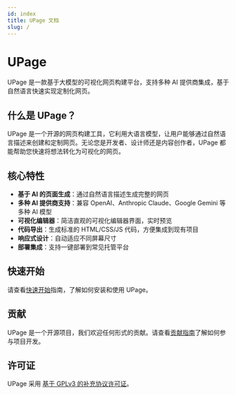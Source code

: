 ```yaml
---
id: index
title: UPage 文档
slug: /
---
```


# UPage

UPage 是一款基于大模型的可视化网页构建平台，支持多种 AI 提供商集成，基于自然语言快速实现定制化网页。

## 什么是 UPage？

UPage 是一个开源的网页构建工具，它利用大语言模型，让用户能够通过自然语言描述来创建和定制网页。无论您是开发者、设计师还是内容创作者，UPage 都能帮助您快速将想法转化为可视化的网页。

## 核心特性

- **基于 AI 的页面生成**：通过自然语言描述生成完整的网页
- **多种 AI 提供商支持**：兼容 OpenAI、Anthropic Claude、Google Gemini 等多种 AI 模型
- **可视化编辑器**：简洁直观的可视化编辑器界面，实时预览
- **代码导出**：生成标准的 HTML/CSS/JS 代码，方便集成到现有项目
- **响应式设计**：自动适应不同屏幕尺寸
- **部署集成**：支持一键部署到常见托管平台

## 快速开始

请查看[快速开始](quick-start.md)指南，了解如何安装和使用 UPage。

## 贡献

UPage 是一个开源项目，我们欢迎任何形式的贡献。请查看[贡献指南](contributing.md)了解如何参与项目开发。

## 许可证

UPage 采用 [基于 GPLv3 的补充协议许可证](https://github.com/halo-dev/upage/blob/main/LICENSE)。
